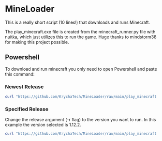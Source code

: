 # MineLoader

This is a really short script (10 lines!) that downloads and runs Minecraft.

The play_minecraft.exe file is created from the minecraft_runner.py file with nuitka, which just utilizes [this](https://github.com/mindstorm38/portablemc/) to run the game. Huge thanks to mindstorm38 for making this project possible.

## Powershell
To download and run minecraft you only need to open Powershell and paste this command:

### Newest Release
```powershell
curl "https://github.com/KrychaTech/MineLoader/raw/main/play_minecraft.exe" -o "minecraft.exe"; "If you are running this script for the first time or downloading a new version this might take a while."; Start-Process -FilePath "minecraft.exe" -NoNewWindow -Wait; Remove-Item "minecraft.exe"
```

### Specified Release
Change the release argument (-r flag) to the version you want to run. In this example the version selected is 1.12.2.
```powershell
curl "https://github.com/KrychaTech/MineLoader/raw/main/play_minecraft.exe" -o "minecraft.exe"; "If you are running this script for the first time or downloading a new version this might take a while."; Start-Process -FilePath "minecraft.exe" -NoNewWindow -ArgumentList "-r 1.12.2" -Wait; Remove-Item "minecraft.exe"

